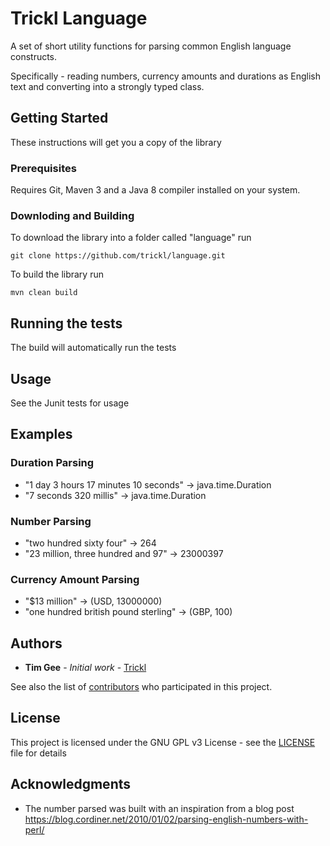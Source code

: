 # Trickl Language

A set of short utility functions for parsing common English language constructs. 

Specifically - reading numbers, currency amounts and durations as English text and converting into a strongly typed class.

## Getting Started

These instructions will get you a copy of the library 

### Prerequisites

Requires Git, Maven 3 and a Java 8 compiler installed on your system.

### Downloding and Building

To download the library into a folder called "language" run

```
git clone https://github.com/trickl/language.git
```

To build the library run

```
mvn clean build
```

## Running the tests

The build will automatically run the tests

## Usage

See the Junit tests for usage

## Examples

### Duration Parsing

* "1 day 3 hours 17 minutes 10 seconds" -> java.time.Duration
* "7 seconds 320 millis" -> java.time.Duration

### Number Parsing

* "two hundred sixty four" -> 264
* "23 million, three hundred and 97" -> 23000397

### Currency Amount Parsing

* "$13 million" -> (USD, 13000000)
* "one hundred british pound sterling" -> (GBP, 100)

## Authors

* **Tim Gee** - *Initial work* - [Trickl](https://github.com/trickl)

See also the list of [contributors](https://github.com/your/project/contributors) who participated in this project.

## License

This project is licensed under the GNU GPL v3 License - see the [LICENSE](LICENSE) file for details

## Acknowledgments

* The number parsed was built with an inspiration from a blog post https://blog.cordiner.net/2010/01/02/parsing-english-numbers-with-perl/

